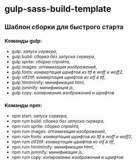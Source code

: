 # gulp-sass-build-template
## Шаблон сборки для быстрого старта

### Команды gulp:

* gulp: *запуск сервера*,
* gulp build: *сборка без запуска сервера*,
* gulp sprite: *сборка спрайта*,
* gulp images: *оптимизация изображений*,
* gulp fonts: *конвертация шрифтов из ttf в woff и woff2*,
* gulp otf2ttf: *конвертация шрифтов из otf в ttf*,
* gulp htmlminify: *минификация html*,
* gulp jsminify: *минификация js*,
* gulp copy: *копирование изображений и шрифтов*

### Команды npm:

* npm start: *запуск сервера*,
* npm rum build: *сборка без запуска сервера*,
* npm rum sprite: *сборка спрайта*,
* npm rum images: *оптимизация изображений*,
* npm rum fonts: *конвертация шрифтов из ttf в woff и woff2*,
* npm rum otf2ttf: *конвертация шрифтов из otf в ttf*,
* npm rum htmlminify: *минификация html*,
* npm rum jsminify: *минификация js*,
* npm rum copy: *копирование изображений и шрифтов*
